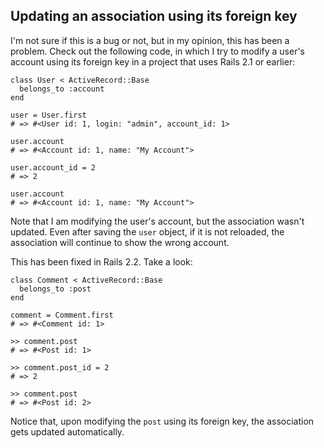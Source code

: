 ## Updating an association using its foreign key

I'm not sure if this is a bug or not, but in my opinion, this has been a problem. Check out the following code, in which I try to modify a user's account using its foreign key in a project that uses Rails 2.1 or earlier:

	class User < ActiveRecord::Base
	  belongs_to :account
	end

	user = User.first
	# => #<User id: 1, login: "admin", account_id: 1>

	user.account
	# => #<Account id: 1, name: "My Account">

	user.account_id = 2
	# => 2

	user.account
	# => #<Account id: 1, name: "My Account">

Note that I am modifying the user's account, but the association wasn't updated. Even after saving the `user` object, if it is not reloaded, the association will continue to show the wrong account.

This has been fixed in Rails 2.2. Take a look:

	class Comment < ActiveRecord::Base
	  belongs_to :post
	end

	comment = Comment.first
	# => #<Comment id: 1>

	>> comment.post
	# => #<Post id: 1>

	>> comment.post_id = 2
	# => 2

	>> comment.post
	# => #<Post id: 2>

Notice that, upon modifying the `post` using its foreign key, the association gets updated automatically.